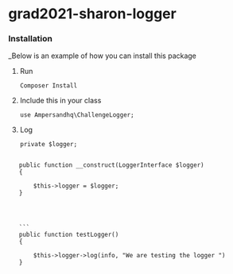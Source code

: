 # grad2021-sharon-logger
### Installation

_Below is an example of how you can  install this package
1. Run
   ```
   Composer Install
   ```
2. Include this in your class
   ```
   use Ampersandhq\ChallengeLogger;

   ```
3. Log 

   ```
   private $logger;
    ```
    
 ```
 
    public function __construct(LoggerInterface $logger)
    {
        
        $this->logger = $logger;
    }
    


   
	```
    public function testLogger()
    {
        
        $this->logger->log(info, "We are testing the logger ")
    }
    

   ```